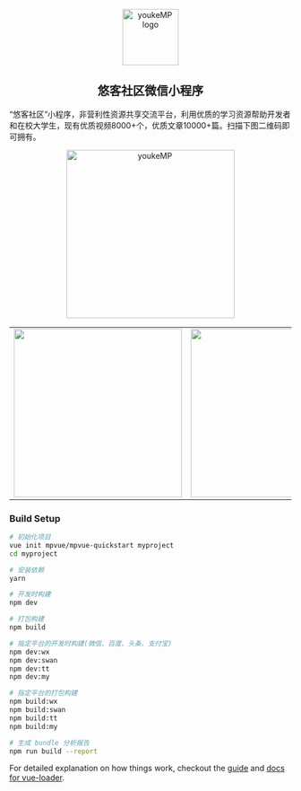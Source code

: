 <p align="center"><a href="https://qq.mcust.cn/#/" target="_blank" rel="noopener noreferrer"><img width="100" src="https://cdn.nlark.com/yuque/0/2019/png/238895/1559096915156-assets/web-upload/14a568c5-8ee3-4544-a59f-62384640adf8.png?x-oss-process=image/resize,w_275" alt="youkeMP logo"></a></p>

<h2 align="center">悠客社区微信小程序</h2>


“悠客社区”小程序，非营利性资源共享交流平台，利用优质的学习资源帮助开发者和在校大学生，现有优质视频8000+个，优质文章10000+篇。扫描下图二维码即可拥有。


<p align="center"><img width="300" src="https://cdn.nlark.com/yuque/0/2019/jpeg/238895/1557738487961-f65be9ef-fe4b-4144-9bb2-3d5b4c094692.jpeg?x-oss-process=image/resize,w_550" alt="youkeMP"></p>

<table>
  <tbody>
    <tr>
      <td align="center" valign="middle">
        <img width="300" src="https://cdn.nlark.com/yuque/0/2019/png/238895/1560420866217-fa200f74-a12f-4521-b786-148c434c7197.png?x-oss-process=image/resize,w_632" />
      </td>
      <td align="center" valign="middle">
        <img width="300" src="https://cdn.nlark.com/yuque/0/2019/png/238895/1560419845775-a1f68c67-d3a2-4914-9f85-95b40ee75fb4.png?x-oss-process=image/resize,w_580" />
      </td>
      <td align="center" valign="middle">
        <img width="300" src="https://cdn.nlark.com/yuque/0/2019/png/238895/1560419826856-31e8ae92-bce8-4c33-9676-e9b1abe261cb.png?x-oss-process=image/resize,w_566" />
      </td>
    </tr>
  </tbody>
</table>

### Build Setup

``` bash
# 初始化项目
vue init mpvue/mpvue-quickstart myproject
cd myproject

# 安装依赖
yarn

# 开发时构建
npm dev

# 打包构建
npm build

# 指定平台的开发时构建(微信、百度、头条、支付宝)
npm dev:wx
npm dev:swan
npm dev:tt
npm dev:my

# 指定平台的打包构建
npm build:wx
npm build:swan
npm build:tt
npm build:my

# 生成 bundle 分析报告
npm run build --report
```

For detailed explanation on how things work, checkout the [guide](http://vuejs-templates.github.io/webpack/) and [docs for vue-loader](http://vuejs.github.io/vue-loader).
